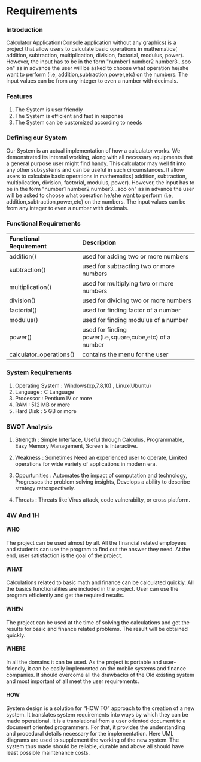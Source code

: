 # Requirements

### Introduction

Calculator Application(Console application without any graphics) is a project that allow users to calculate basic operations in mathematics( addition, subtraction, multiplication, division, factorial, modulus, power). However, the input has to be in the form "number1 number2 number3...soo on" as in advance the user will be asked to choose what operation he/she want to perform (i.e, addition,subtraction,power,etc) on the numbers. The input values can be from any integer to even a number with decimals.

### Features

1. The System is user friendly
2. The System is efficient and fast in response
3. The System can be customized according to needs

### Defining our System

Our System is an actual implementation of how a calculator works. We demonstrated its internal working, along with all necessary equipments that a general purpose user might find handy. This calculator may well fit into any other subsystems and can be useful in such circumstances. It allow users to calculate basic operations in mathematics( addition, subtraction, multiplication, division, factorial, modulus, power). However, the input has to be in the form "number1 number2 number3...soo on" as in advance the user will be asked to choose what operation he/she want to perform (i.e, addition,subtraction,power,etc) on the numbers. The input values can be from any integer to even a number with decimals.

### Functional Requirements

|Functional Requirement  |                       Description                       |
|:-----------------------|:--------------------------------------------------------|
| addition()             | used for adding two or more numbers                     | 
| subtraction()          | used for subtracting two or more numbers                |
| multiplication()       | used for multiplying two or more numbers                |
| division()             | used for dividing two or more numbers                   |
| factorial()            | used for finding factor of a number                     |
| modulus()              | used for finding modulus of a number                    |
| power()                | used for finding power(i.e,square,cube,etc) of a number |
| calculator_operations()| contains the menu for the user                          |


### System Requirements

1. Operating System : Windows(xp,7,8,10) , Linux(Ubuntu)
2. Language         : C Language
3. Processor        : Pentium IV or more
4. RAM              : 512 MB or more
5. Hard Disk        : 5 GB or more

### SWOT Analysis

1. Strength         : Simple Interface, Useful through Calculus, Programmable, Easy Memory Management, Screen is Interactive.

2. Weakness         : Sometimes Need an experienced user to operate, Limited operations for wide variety of applications in modern era.

3. Oppurtunities    : Automates the impact of computation and technology, Progresses the problem solving insights, Develops a ability to describe strategy retrospectively.

4. Threats          : Threats like Virus attack, code vulnerabilty, or cross platform.

### 4W And 1H

#### WHO
The project can be used almost by all. All the financial related employees and students can use the program to find out the answer they need. At the end, user satisfaction is the goal of the project.

#### WHAT
Calculations related to basic math and finance can be calculated quickly. All the basics functionalities are included in the project. User can use the program efficiently and get the required results.

#### WHEN
The project can be used at the time of solving the calculations and get the results for basic and finance related problems. The result will be obtained quickly.

#### WHERE
In all the domains it can be used. As the project is portable and user-friendly, it can be easily implemented on the mobile systems and finance companies. It should overcome all the drawbacks of the Old existing system and most important of all meet the user requirements.

#### HOW
System design is a solution for “HOW TO” approach to the creation of a new system. It translates system requirements into ways by which they can be made operational. It is a translational from a user oriented document to a document oriented programmers. For that, it provides the understanding and procedural details necessary for the implementation. Here UML diagrams are used to supplement the working of the new system. The system thus made should be reliable, durable and above all should have least possible maintenance costs.
